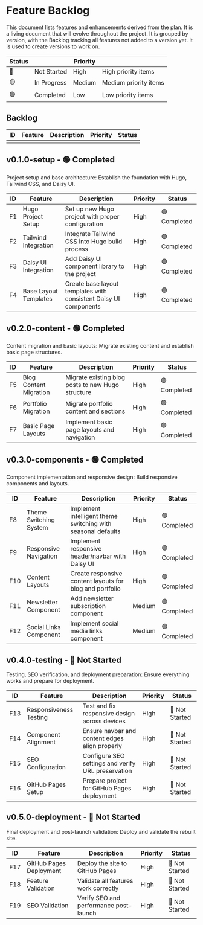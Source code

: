 # Feature Backlog

This document lists features and enhancements derived from the plan. It is a living document that will evolve throughout the project. It is grouped by version, with the Backlog tracking all features not added to a version yet.  It is used to create versions to work on.

| Status |  | Priority |  |
|--------|-------------|---------|-------------|
| 🔴 | Not Started | High | High priority items |
| 🟡 | In Progress | Medium | Medium priority items |
| 🟢 | Completed | Low | Low priority items |


## Backlog

| ID  | Feature             | Description                               | Priority | Status |
|-----|---------------------|-------------------------------------------|----------|--------|
|     |                     |                                           |          |        |

## v0.1.0-setup - 🟢 Completed
Project setup and base architecture: Establish the foundation with Hugo, Tailwind CSS, and Daisy UI.

| ID  | Feature                 | Description                              | Priority | Status |
|-----|-------------------------|------------------------------------------|----------|--------|
| F1  | Hugo Project Setup      | Set up new Hugo project with proper configuration | High     | 🟢 Completed |
| F2  | Tailwind Integration    | Integrate Tailwind CSS into Hugo build process | High     | 🟢 Completed |
| F3  | Daisy UI Integration    | Add Daisy UI component library to the project | High     | 🟢 Completed |
| F4  | Base Layout Templates   | Create base layout templates with consistent Daisy UI components | High     | 🟢 Completed |

## v0.2.0-content - 🟢 Completed
Content migration and basic layouts: Migrate existing content and establish basic page structures.

| ID  | Feature                 | Description                              | Priority | Status |
|-----|-------------------------|------------------------------------------|----------|--------|
| F5  | Blog Content Migration  | Migrate existing blog posts to new Hugo structure | High     | 🟢 Completed |
| F6  | Portfolio Migration     | Migrate portfolio content and sections | High     | 🟢 Completed |
| F7  | Basic Page Layouts      | Implement basic page layouts and navigation | High     | 🟢 Completed |

## v0.3.0-components - 🟢 Completed
Component implementation and responsive design: Build responsive components and layouts.

| ID  | Feature                 | Description                              | Priority | Status |
|-----|-------------------------|------------------------------------------|----------|--------|
| F8  | Theme Switching System  | Implement intelligent theme switching with seasonal defaults | High     | 🟢 Completed |
| F9  | Responsive Navigation   | Implement responsive header/navbar with Daisy UI | High     | 🟢 Completed |
| F10 | Content Layouts         | Create responsive content layouts for blog and portfolio | High     | 🟢 Completed |
| F11 | Newsletter Component    | Add newsletter subscription component | Medium   | 🟢 Completed |
| F12 | Social Links Component  | Implement social media links component | Medium   | 🟢 Completed |

## v0.4.0-testing - 🔴 Not Started
Testing, SEO verification, and deployment preparation: Ensure everything works and prepare for deployment.

| ID  | Feature                 | Description                              | Priority | Status |
|-----|-------------------------|------------------------------------------|----------|--------|
| F13 | Responsiveness Testing  | Test and fix responsive design across devices | High     | 🔴 Not Started |
| F14 | Component Alignment     | Ensure navbar and content edges align properly | High     | 🔴 Not Started |
| F15 | SEO Configuration       | Configure SEO settings and verify URL preservation | High     | 🔴 Not Started |
| F16 | GitHub Pages Setup      | Prepare project for GitHub Pages deployment | High     | 🔴 Not Started |

## v0.5.0-deployment - 🔴 Not Started
Final deployment and post-launch validation: Deploy and validate the rebuilt site.

| ID  | Feature                 | Description                              | Priority | Status |
|-----|-------------------------|------------------------------------------|----------|--------|
| F17 | GitHub Pages Deployment | Deploy the site to GitHub Pages | High     | 🔴 Not Started |
| F18 | Feature Validation      | Validate all features work correctly | High     | 🔴 Not Started |
| F19 | SEO Validation          | Verify SEO and performance post-launch | High     | 🔴 Not Started |
